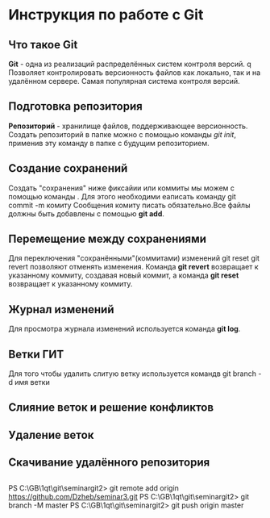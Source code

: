# Инструкция по работе с Git

## Что такое Git
**Git** - одна из реализаций распределённых систем контроля версий. q
Позволяет контролировать версионность файлов как локально, так и на удалённом сервере. Самая популярная система контроля версий.

## Подготовка репозитория

**Репозиторий** - хранилище файлов, поддерживающее версионность. Создать репозиторий в папке можно с помощью 
команды *git init*, применив эту команду в папке с будущим репозиторием.

## Создание сохранений
Создать "сохранения" ниже фиксайии или коммиты мы можем с помощью команды  . Для этого необходими еаписать команду  git commit -m комиту Сообщения комиту писать обязательно.Все файлы должны быть добавлены с помощью **git add**.

## Перемещение между сохранениями
Для переключения "сохранёнными"(коммитами) изменений
git reset git revert позволяют отменять изменения. Команда **git revert** возвращает к указанному коммиту, создавая новый коммит, а команда **git reset** возвращает к указанному коммиту.

## Журнал изменений
Для просмотра журнала изменений используется команда **git log**.
## Ветки ГИТ
Для того чтобы удалить слитую ветку используется командв git branch -d имя ветки
## Слияние веток и решение конфликтов
## Удаление веток
## Скачивание удалённого репозитория
## 
PS C:\GB\1qt\git\seminargit2> git remote add origin https://github.com/Dzheb/seminar3.git
PS C:\GB\1qt\git\seminargit2> git branch -M master
PS C:\GB\1qt\git\seminargit2> git push origin master